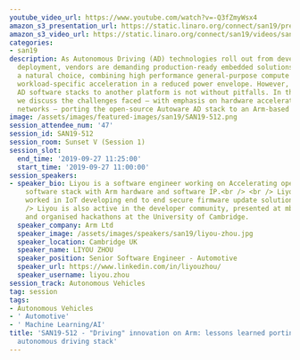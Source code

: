 ```yaml
---
youtube_video_url: https://www.youtube.com/watch?v=-Q3fZmyWsx4
amazon_s3_presentation_url: https://static.linaro.org/connect/san19/presentations/san19-512.pdf
amazon_s3_video_url: https://static.linaro.org/connect/san19/videos/san19-512.mp4
categories:
- san19
description: As Autonomous Driving (AD) technologies roll out from development to
  deployment, vendors are demanding production-ready embedded solutions. Arm IP becomes
  a natural choice, combining high performance general-purpose compute with custom
  workload-specific acceleration in a reduced power envelope. However, porting existing
  AD software stacks to another platform is not without pitfalls. In this presentation,
  we discuss the challenges faced – with emphasis on hardware acceleration of neural
  networks – porting the open-source Autoware AD stack to an Arm-based system.
image: /assets/images/featured-images/san19/SAN19-512.png
session_attendee_num: '47'
session_id: SAN19-512
session_room: Sunset V (Session 1)
session_slot:
  end_time: '2019-09-27 11:25:00'
  start_time: '2019-09-27 11:00:00'
session_speakers:
- speaker_bio: Liyou is a software engineer working on Accelerating open-source self-driving
    software stack with Arm hardware and software IP.<br /> <br /> Liyou has previously
    worked in IoT developing end to end secure firmware update solution.<br /> <br
    /> Liyou is also active in the developer community, presented at mbed Connect
    and organised hackathons at the University of Cambridge.
  speaker_company: Arm Ltd
  speaker_image: /assets/images/speakers/san19/liyou-zhou.jpg
  speaker_location: Cambridge UK
  speaker_name: LIYOU ZHOU
  speaker_position: Senior Software Engineer - Automotive
  speaker_url: https://www.linkedin.com/in/liyouzhou/
  speaker_username: liyou.zhou
session_track: Autonomous Vehicles
tag: session
tags:
- Autonomous Vehicles
- ' Automotive'
- ' Machine Learning/AI'
title: 'SAN19-512 - "Driving" innovation on Arm: lessons learned porting open-source
  autonomous driving stack'
---
```

